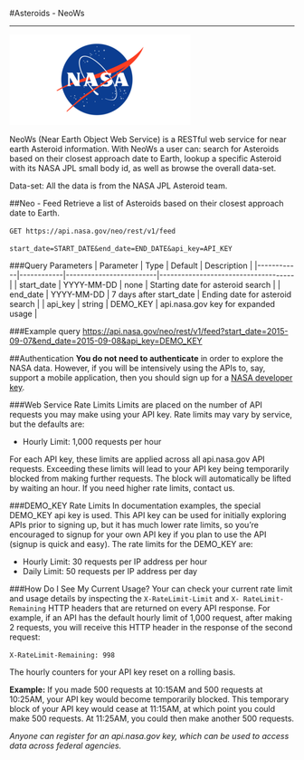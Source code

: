 #Asteroids - NeoWs

---

![](./nasa-logo.png)

NeoWs (Near Earth Object Web Service) is a RESTful web service for near earth Asteroid information. With
NeoWs a user can: search for Asteroids based on their closest approach date to Earth, lookup a specific
Asteroid with its NASA JPL small body id, as well as browse the overall data-set.

Data-set: All the data is from the NASA JPL Asteroid team.

##Neo - Feed
Retrieve a list of Asteroids based on their closest approach date to Earth.

``GET https://api.nasa.gov/neo/rest/v1/feed``

``start_date=START_DATE&end_date=END_DATE&api_key=API_KEY``

###Query Parameters
| Parameter  | Type       | Default                 | Description                         |
|------------|------------|-------------------------|-------------------------------------|
| start_date | YYYY-MM-DD | none                    | Starting date for asteroid search   |
| end_date   | YYYY-MM-DD | 7 days after start_date | Ending date for asteroid search     |
| api_key    | string     | DEMO_KEY                | api.nasa.gov key for expanded usage |

###Example query
https://api.nasa.gov/neo/rest/v1/feed?start_date=2015-09-07&end_date=2015-09-08&api_key=DEMO_KEY

##Authentication
**You do not need to authenticate** in order to explore the NASA data. However, if you will be intensively
using the APIs to, say, support a mobile application, then you should sign up for a 
[NASA developer key](https://api.nasa.gov/#signUp).

###Web Service Rate Limits
Limits are placed on the number of API requests you may make using your API key. Rate limits may vary by
service, but the defaults are:
- Hourly Limit: 1,000 requests per hour

For each API key, these limits are applied across all api.nasa.gov API requests. Exceeding these limits will
lead to your API key being temporarily blocked from making further requests. The block will automatically
be lifted by waiting an hour. If you need higher rate limits, contact us.

###DEMO_KEY Rate Limits
In documentation examples, the special DEMO_KEY api key is used. This API key can be used for initially
exploring APIs prior to signing up, but it has much lower rate limits, so you’re encouraged to signup for
your own API key if you plan to use the API (signup is quick and easy). The rate limits for the DEMO_KEY
are:

- Hourly Limit: 30 requests per IP address per hour
- Daily Limit: 50 requests per IP address per day

###How Do I See My Current Usage?
Your can check your current rate limit and usage details by inspecting the ``X-RateLimit-Limit`` and ``X-
RateLimit-Remaining`` HTTP headers that are returned on every API response. For example, if an API has
the default hourly limit of 1,000 request, after making 2 requests, you will receive this HTTP header in the
response of the second request:

``X-RateLimit-Remaining: 998``

The hourly counters for your API key reset on a rolling basis.

**Example:** If you made 500 requests at 10:15AM and 500 requests at 10:25AM, your API key would become
temporarily blocked. This temporary block of your API key would cease at 11:15AM, at which point you
could make 500 requests. At 11:25AM, you could then make another 500 requests.

_Anyone can register for an api.nasa.gov key, which can be used to access data across federal agencies._